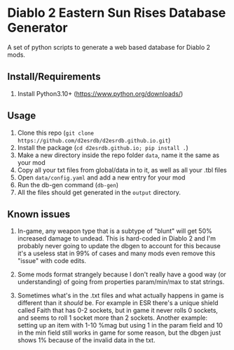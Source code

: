 # Diablo 2 Eastern Sun Rises Database Generator

A set of python scripts to generate a web based database for Diablo 2 mods.

## Install/Requirements

1. Install Python3.10+ (https://www.python.org/downloads/)

## Usage

1. Clone this repo (`git clone https://github.com/d2esrdb/d2esrdb.github.io.git`)
2. Install the package (`cd d2esrdb.github.io; pip install .`)
2. Make a new directory inside the repo folder `data`, name it the same as your mod
3. Copy all your txt files from global/data in to it, as well as all your .tbl files
4. Open `data/config.yaml` and add a new entry for your mod
5. Run the db-gen command (`db-gen`)
6. All the files should get generated in the `output` directory.

## Known issues

1. In-game, any weapon type that is a subtype of "blunt" will get 50% increased damage to undead.
This is hard-coded in Diablo 2 and I'm probably never going to update the dbgen to account for this
because it's a useless stat in 99% of cases and many mods even remove this "issue" with code edits.

2. Some mods format strangely because I don't really have a good way (or understanding) of going
from properties param/min/max to stat strings.

3. Sometimes what's in the .txt files and what actually happens in game is different than it
*should* be. For example in ESR there's a unique shield called Faith that has 0-2 sockets, but in
game it never rolls 0 sockets, and seems to roll 1 socket more than 2 sockets. Another example:
setting up an item with 1-10 %mag but using 1 in the param field and 10 in the min field still
works in game for some reason, but the dbgen just shows 1% because of the invalid data in the txt.
